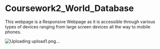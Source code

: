 # Coursework2_World_Database

This webpage is a Responsive Webpage as it is accessible through various types of
devices ranging from large screen devices all the way to mobile phones.


![Uploading upload1.png…]()
